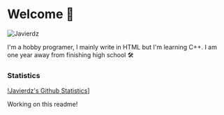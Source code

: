 # Welcome 👋

![Javierdz](https://go.javierdz.xyz/banner.png)

I'm a hobby programer, I mainly write in HTML but I'm learning C++. I am one year away from finishing high school 🛠

### Statistics
[!Javierdz's Github Statistics](https://github.com/anuraghazra/github-readme-stats)]

Working on this readme!

